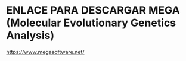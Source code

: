 
# ENLACE PARA DESCARGAR MEGA (Molecular Evolutionary Genetics Analysis)


https://www.megasoftware.net/

#


